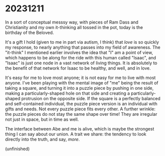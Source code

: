 # 20231211

In a sort of conceptual messsy way, with pieces of Ram Dass and Christianity and my own it-thinking all tossed in the pot, today is the birthday of the Beloved.

It's a gift I hold (given to me in part via autism, I think) that _love_ is so quickly my response, to nearly anything that passes into my field of awareness. The "it-think" I mentioned earlier involves the idea that "I" am a point of view, which happens to be along for the ride with this human called "Isaac", and "Isaac" is just one node in a vast network of living things. It is absolutely to the benefit of that network for Isaac to be healthy, and well, and in love.

It's easy for me to love most anyone; it is not easy for me to live with most anyone. I've been playing with the mental image of "me" being the result of taking a square, and turning it into a puzzle piece by pushing in one side, making a particularly-shaped hole on that side and creating a particularly-shaped protrusion on the opposite side. If the square is a perfectly balanced and self-contained individual, the puzzle piece version is an individual with gifts and needs. Not every puzzle piece fits every other. A further wrinkle: the puzzle pieces do not stay the same shape over time! They are irregular not just in space, but in time as well.

The interface between Abe and me is alive, which is maybe the strongest thing I can say about our union. A trait we share: the tendency to look directly into the truth, and say, _more_.

(unfinished)

